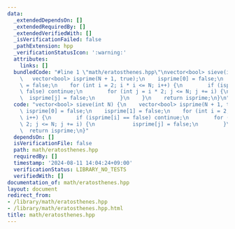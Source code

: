```yaml
---
data:
  _extendedDependsOn: []
  _extendedRequiredBy: []
  _extendedVerifiedWith: []
  _isVerificationFailed: false
  _pathExtension: hpp
  _verificationStatusIcon: ':warning:'
  attributes:
    links: []
  bundledCode: "#line 1 \"math/eratosthenes.hpp\"\nvector<bool> sieve(int N) {\n \
    \   vector<bool> isprime(N + 1, true);\n    isprime[0] = false;\n    isprime[1]\
    \ = false;\n    for (int i = 2; i * i <= N; i++) {\n        if (isprime[i] ==\
    \ false) continue;\n        for (int j = i * 2; j <= N; j += i) {\n          \
    \  isprime[j] = false;\n        }\n    }\n    return isprime;\n}\n"
  code: "vector<bool> sieve(int N) {\n    vector<bool> isprime(N + 1, true);\n   \
    \ isprime[0] = false;\n    isprime[1] = false;\n    for (int i = 2; i * i <= N;\
    \ i++) {\n        if (isprime[i] == false) continue;\n        for (int j = i *\
    \ 2; j <= N; j += i) {\n            isprime[j] = false;\n        }\n    }\n  \
    \  return isprime;\n}"
  dependsOn: []
  isVerificationFile: false
  path: math/eratosthenes.hpp
  requiredBy: []
  timestamp: '2024-08-11 14:04:24+09:00'
  verificationStatus: LIBRARY_NO_TESTS
  verifiedWith: []
documentation_of: math/eratosthenes.hpp
layout: document
redirect_from:
- /library/math/eratosthenes.hpp
- /library/math/eratosthenes.hpp.html
title: math/eratosthenes.hpp
---
```


